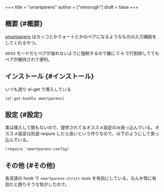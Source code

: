 +++
title = "smartparens"
author = ["minorugh"]
draft = false
+++

## 概要 {#概要}

[smartparens](https://github.com/Fuco1/smartparens) はカッコとかクォートとかのペアになるようなものの入力補助をしてくれるやつ。

strict モードだとペアが崩れないように強制するので雑に C-k で行削除しててもペアが維持されて便利。


## インストール {#インストール}

いつも透り el-get で導入している

```emacs-lisp
(el-get-bundle smartparens)
```


## 設定 {#設定}

実は導入して間もないので、提供されてるオススメ設定のみ突っ込んでいる。オススメ設定は別途 reqiure したら良いという作りなので、以下のようにして突っ込んでいる。

```emacs-lisp
(require 'smartparens-config)
```


## その他 {#その他}

各言語の hook で `smartparens-strict-mode` を有効にしている。なんか常に有効だと困りそうな気がしたので。
